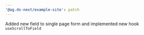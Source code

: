 ```yaml
---
'@ag.ds-next/example-site': patch
---
```


Added new field to single page form and implemented new hook `useScrollToField`
